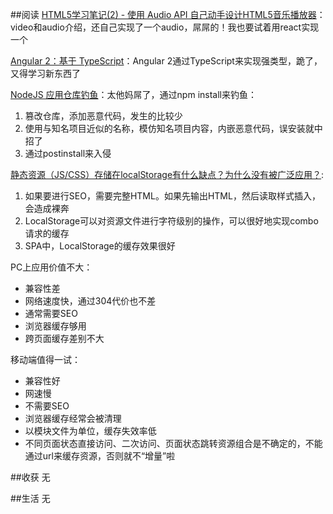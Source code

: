 ##阅读
[HTML5学习笔记(2) - 使用 Audio API 自己动手设计HTML5音乐播放器](http://iwxy.me/archives/ht2.html)：video和audio介绍，还自己实现了一个audio，屌屌的！我也要试着用react实现一个

[Angular 2：基于 TypeScript](http://zhuanlan.zhihu.com/FrontendMagazine/19970324)：Angular 2通过TypeScript来实现强类型，跪了，又得学习新东西了

[NodeJS 应用仓库钓鱼](http://www.cnblogs.com/index-html/p/npm_package_phishing.html)：太他妈屌了，通过npm install来钓鱼：

1. 篡改仓库，添加恶意代码，发生的比较少
2. 使用与知名项目近似的名称，模仿知名项目内容，内嵌恶意代码，误安装就中招了
3. 通过postinstall来入侵

[静态资源（JS/CSS）存储在localStorage有什么缺点？为什么没有被广泛应用？](http://www.zhihu.com/question/28467444): 

1. 如果要进行SEO，需要完整HTML。如果先输出HTML，然后读取样式插入，会造成裸奔
2. LocalStorage可以对资源文件进行字符级别的操作，可以很好地实现combo请求的缓存
3. SPA中，LocalStorage的缓存效果很好

PC上应用价值不大：

* 兼容性差
* 网络速度快，通过304代价也不差
* 通常需要SEO
* 浏览器缓存够用
* 跨页面缓存差别不大

移动端值得一试：

* 兼容性好
* 网速慢
* 不需要SEO
* 浏览器缓存经常会被清理
* 以模块文件为单位，缓存失效率低
* 不同页面状态直接访问、二次访问、页面状态跳转资源组合是不确定的，不能通过url来缓存资源，否则就不“增量”啦

##收获
无

##生活
无